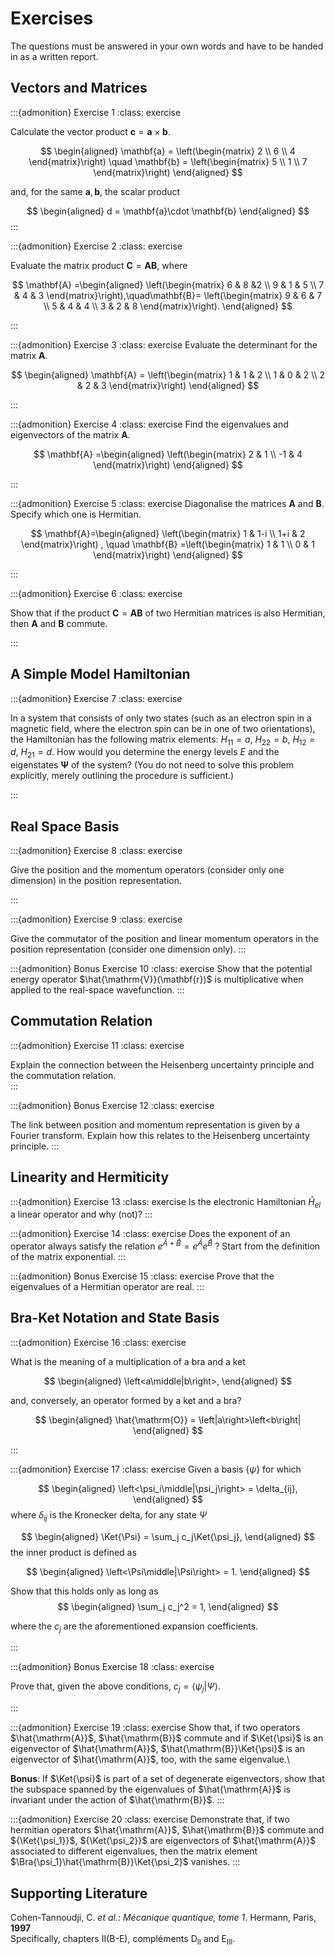 # Exercises

The questions must be answered in your own words and have to be handed
in as a written report.

## Vectors and Matrices

:::{admonition} Exercise 1
:class: exercise

 Calculate the vector product $\mathbf{c}=\mathbf{a}\times\mathbf{b}$.

   $$
    \begin{aligned}
     \mathbf{a} = \left(\begin{matrix}
     2 \\ 6 \\ 4
     \end{matrix}\right)
     \quad
     \mathbf{b} = \left(\begin{matrix}
     5 \\ 1 \\ 7
     \end{matrix}\right)
     \end{aligned}
    $$

  and, for the same $\mathbf{a},\mathbf{b}$, the scalar product
    
   $$
    \begin{aligned}
     d = \mathbf{a}\cdot \mathbf{b}
     \end{aligned}
   $$
:::



:::{admonition} Exercise 2
:class: exercise

 Evaluate the matrix product $\mathbf{C} = \mathbf{A}\mathbf{B}$, where

   $$
    \mathbf{A} =\begin{aligned}
     \left(\begin{matrix}
     6 & 8 &2 \\ 9 & 1 & 5 \\ 7 & 4 & 3
     \end{matrix}\right),\quad\mathbf{B}=
      \left(\begin{matrix}
     9 & 6 & 7 \\ 5 & 4 & 4 \\  3 & 2 & 8
     \end{matrix}\right).
     \end{aligned}
    $$

:::



:::{admonition} Exercise 3
:class: exercise
Evaluate the determinant for the matrix $\mathbf{A}$.
    
 $$
    \begin{aligned}
     \mathbf{A} =
     \left(\begin{matrix}
     1 & 1 & 2 \\ 1 & 0 & 2 \\ 2 & 2 & 3
     \end{matrix}\right)
     \end{aligned}
 $$

:::


:::{admonition} Exercise 4
:class: exercise
Find the eigenvalues and eigenvectors of the matrix $\mathbf{A}$.
    
  $$
    \mathbf{A} =\begin{aligned}
     \left(\begin{matrix}
     2 & 1 \\ -1 & 4
     \end{matrix}\right)
    \end{aligned}
  $$

:::


<!-- #region -->
:::{admonition} Exercise 5
:class: exercise
 Diagonalise the matrices $\mathbf{A}$ and $\mathbf{B}$. Specify which one is Hermitian.
    
 $$
    \mathbf{A}=\begin{aligned}
     \left(\begin{matrix}
     1 & 1-i \\ 1+i & 2
     \end{matrix}\right)
     , \quad
     \mathbf{B} =\left(\begin{matrix}
     1 & 1 \\ 0 & 1
     \end{matrix}\right)
     \end{aligned}
 $$

:::
<!-- #endregion -->

<!-- #region -->
:::{admonition} Exercise 6
:class: exercise

 Show that if the product $\mathbf{C}=\mathbf{A}\mathbf{B}$ of two
    Hermitian matrices is also Hermitian, then $\mathbf{A}$ and
    $\mathbf{B}$ commute.

:::


<!-- #endregion -->

<!-- #region -->
## A Simple Model Hamiltonian


:::{admonition} Exercise 7
:class: exercise

In a system that consists of only two states (such as an electron spin
in a magnetic field, where the electron spin can be in one of two
orientations), the Hamiltonian has the following matrix elements:
$H_{11}=a, \ H_{22}=b, \ H_{12}=d, \ H_{21}=d$. How would you determine
the energy levels $E$ and the eigenstates $\mathbf{\Psi}$ of the system?
(You do not need to solve this problem explicitly, merely outlining the
procedure is sufficient.)

:::


<!-- #endregion -->

<!-- #region -->
## Real Space Basis


:::{admonition} Exercise 8
:class: exercise

 Give the position and the momentum operators (consider only one
    dimension) in the position representation.

:::

<!-- #endregion -->

:::{admonition} Exercise 9
:class: exercise

Give the commutator of the position and linear momentum operators in
    the position representation (consider one dimension only).
:::



:::{admonition} Bonus Exercise 10
:class: exercise
Show that the potential energy operator
    $\hat{\mathrm{V}}(\mathbf{r})$ is multiplicative when applied to the
    real-space wavefunction.
:::


<!-- #region -->
## Commutation Relation


:::{admonition} Exercise 11
:class: exercise

Explain the connection between the Heisenberg uncertainty principle and
the commutation relation.\
:::

<!-- #endregion -->

:::{admonition} Bonus Exercise 12
:class: exercise

The link between position and momentum representation is
given by a Fourier transform. Explain how this relates to the Heisenberg
uncertainty principle.
:::



<!-- #region -->
## Linearity and Hermiticity


:::{admonition} Exercise 13
:class: exercise
  Is the electronic Hamiltonian $\hat{H}_{el}$ a linear operator and
    why (not)?
:::


<!-- #endregion -->

<!-- #region -->
:::{admonition} Exercise 14
:class: exercise
 Does the exponent of an operator always satisfy the relation
    $e^{\hat{A}+\hat{B}} = e^{\hat{A}}e^{\hat{B}}$ ? Start from the
    definition of the matrix exponential.
:::

<!-- #endregion -->

:::{admonition} Bonus Exercise 15
:class: exercise
 Prove that the eigenvalues of a Hermitian operator are
    real.
:::


<!-- #region -->
## Bra-Ket Notation and State Basis


:::{admonition} Exercise 16
:class: exercise

 What is the meaning of a multiplication of a bra and a ket
    
  $$
    \begin{aligned}
     \left<a\middle|b\right>,
     \end{aligned}
  $$
    
   and, conversely, an operator formed by a ket and a bra? 

  $$
    \begin{aligned}
     \hat{\mathrm{O}} = \left|a\right>\left<b\right|
     \end{aligned}
  $$

:::


<!-- #endregion -->

:::{admonition} Exercise 17
:class: exercise
 Given a basis $\left\{\psi\right\}$ for which 
    
   $$
    \begin{aligned}
     \left<\psi_i\middle|\psi_j\right> = \delta_{ij},
     \end{aligned}
   $$
   where $\delta_{ij}$ is the Kronecker delta, for any  state $\Psi$ 

  $$
    \begin{aligned}
     \Ket{\Psi} = \sum_j c_j\Ket{\psi_j},
     \end{aligned}
   $$
   the inner product is defined as 

   $$
     \begin{aligned}
     \left<\Psi\middle|\Psi\right> = 1.
     \end{aligned}
   $$

   Show that this holds only as long as    
   $$
    \begin{aligned}
     \sum_j c_j^2 = 1,
     \end{aligned}
    $$

   where the $c_j$ are the aforementioned expansion coefficients.

:::


:::{admonition} Bonus Exercise 18
:class: exercise

 Prove that, given the above conditions,
    $c_j=\left<\psi_j\middle|\Psi\right>$.

:::



:::{admonition} Exercise 19
:class: exercise
 Show that, if two operators $\hat{\mathrm{A}}$, $\hat{\mathrm{B}}$
    commute and if $\Ket{\psi}$ is an eigenvector of $\hat{\mathrm{A}}$,
    $\hat{\mathrm{B}}\Ket{\psi}$ is an eigenvector of
    $\hat{\mathrm{A}}$, too, with the same eigenvalue.\

**Bonus**:   If $\Ket{\psi}$ is part of a set of degenerate
    eigenvectors, show that the subspace spanned by the eigenvalues of
    $\hat{\mathrm{A}}$ is invariant under the action of
    $\hat{\mathrm{B}}$.
:::


:::{admonition} Exercise 20
:class: exercise
 Demonstrate that, if two hermitian operators $\hat{\mathrm{A}}$,
    $\hat{\mathrm{B}}$ commute and ${\Ket{\psi_1}}$, ${\Ket{\psi_2}}$
    are eigenvectors of $\hat{\mathrm{A}}$ associated to different
    eigenvalues, then the matrix element
    $\Bra{\psi_1}\hat{\mathrm{B}}\Ket{\psi_2}$ vanishes.
:::


## Supporting Literature

Cohen-Tannoudji, C. *et al.*: *Mécanique quantique, tome 1*. Hermann,
Paris, **1997**\
Specifically, chapters II(B-E), compléments D$_\text{II}$ and
E$_\text{III}$.

